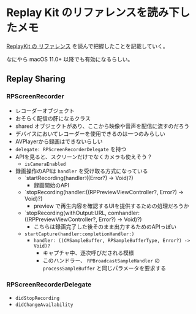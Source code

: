 # Replay Kit のリファレンスを読み下したメモ

[ReplayKit の リファレンス](https://developer.apple.com/documentation/replaykit) を読んで把握したことを記載していく。

なにやら macOS 11.0+ 以降でも有効になるらしい。

## Replay Sharing

### RPScreenRecorder

- レコーダーオブジェクト
- おそらく配信の肝になるクラス
- shared オブジェクトがあり、ここから映像や音声を配信に流すのだろう
- デバイスにおいてレコーダーを使用できるのは一つのみらしい
- AVPlayerから録画はできないらしい
- `delegate: RPScreenRecorderDelegate` を持つ
- APIを見ると、スクリーンだけでなくカメラも使えそう？
    - `isCameraEnabled`
- 録画操作のAPIは `handler` を受け取る方式になっている
    - `startRecording(handler:((Error?) -> Void)?)
        - 録画開始のAPI
    - `stopRecording(handler:((RPPreviewViewController?, Error?) -> Void)?)
        - preview で再生内容を確認するUIを提供するための処理だろうか
    - `stopRecording(withOutput:URL, comhandler:((RPPreviewViewController?, Error?) -> Void)?)
        - こちらは録画完了した後そのまま出力するためのAPIっぽい
    - `startCapture(handler:completionHandler:)`
        - `handler: ((CMSampleBuffer, RPSampleBufferType, Error?) -> Void)?`
            - キャプチャ中、逐次呼びだされる模様
            - このハンドラー、 `RPBroadcastSampleHandler` の `processSampleBuffer` と同じパラメータを要求する

### RPScreenRecorderDelegate

- `didStopRecording`
- `didChangeAvailability`
